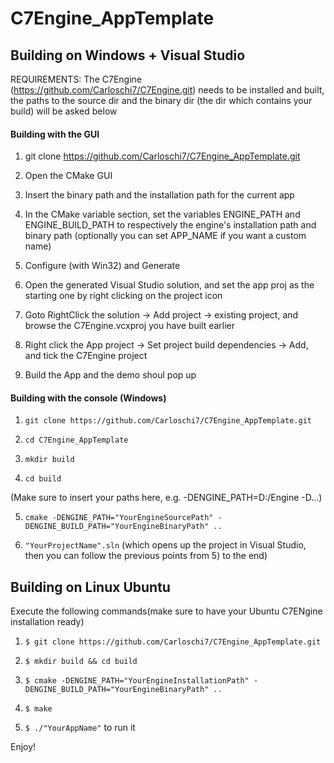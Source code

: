 # C7Engine_AppTemplate

## Building on Windows + Visual Studio



REQUIREMENTS: The C7Engine (https://github.com/Carloschi7/C7Engine.git) needs to be installed and built,
the paths to the source dir and the binary dir
(the dir which contains your build) will be asked below



#### Building with the GUI



1) git clone https://github.com/Carloschi7/C7Engine_AppTemplate.git



2) Open the CMake GUI



3) Insert the binary path and the installation path for the current app



4) In the CMake variable section, set the variables ENGINE_PATH and ENGINE_BUILD_PATH to
respectively the engine's installation path and binary path (optionally you can set APP_NAME
if you want a custom name)



5) Configure (with Win32) and Generate



6) Open the generated Visual Studio solution, and set the app proj as the starting one
by right clicking on the project icon



7) Goto RightClick the solution -> Add project -> existing project, and browse the 
C7Engine.vcxproj you have built earlier



8) Right click the App project -> Set project build dependencies -> Add, and tick the C7Engine
project



9) Build the App and the demo shoul pop up


#### Building with the console (Windows)



1) `git clone https://github.com/Carloschi7/C7Engine_AppTemplate.git`



2) `cd C7Engine_AppTemplate`



3) `mkdir build`



4) `cd build`



(Make sure to insert your paths here, e.g. -DENGINE_PATH=D:/Engine -D...)

5) `cmake -DENGINE_PATH="YourEngineSourcePath" -DENGINE_BUILD_PATH="YourEngineBinaryPath" ..`




6) `"YourProjectName".sln` (which opens up the project in Visual Studio, then you can follow the previous
points from 5) to the end)



## Building on Linux Ubuntu

Execute the following commands(make sure to have your Ubuntu C7ENgine installation ready)


1) `$ git clone https://github.com/Carloschi7/C7Engine_AppTemplate.git`



2) `$ mkdir build && cd build`



3) `$ cmake -DENGINE_PATH="YourEngineInstallationPath" -DENGINE_BUILD_PATH="YourEngineBinaryPath" ..`



4) `$ make`



5) `$ ./"YourAppName"` to run it



Enjoy!
